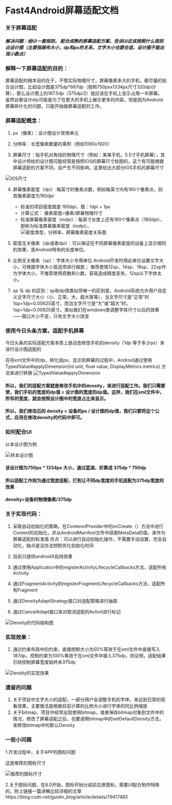 # Fast4Android屏幕适配文档
### 关于屏幕适配
##### 解决问题：给UI一套规则， 配合成熟的屏幕适配方案，告诉UI应该按照什么规则出设计图（主要指画布大小，dp和px的关系，文字大小也要合适，设计图不能出现小数点）
### 解释一下屏幕适配的目的：
屏幕适配的根本目的在于，不管实际物理尺寸，屏幕像素多大的手机，都尽量的贴合设计图，比如设计图是375dp*667dp（按照750pxx1334px尺寸320dpi计算），那么设计图上的187.5dp（375dp/2）就应该在手机上显示占用一半屏幕。
虽然谷歌设计dip可能是为了在更大的手机上展示更多的内容，但是因为Android屏幕碎片化的问题，只能开始做屏幕适配的工作。
### 屏幕适配概念：
1. px（像素）：设计图设计常用单元

2. 分辨率：长宽像素数量的乘积（例如1080x1920）

3. 屏幕尺寸：指手机对角线的物理尺寸（例如：某某手机，5.5寸手机屏幕），其中设计师给的设计图可能经常是按照IOS的屏幕尺寸给图的，这个有可能根据屏幕适配的方案不同，会产生不同影响，这里给出大部分IOS手机的屏幕尺寸

![IOS尺寸](https://zhao-image.oss-cn-shenzhen.aliyuncs.com/v2-74195f3457be0b7ac2daf04ae467b2e0_hd.jpg?Expires=1587438597&OSSAccessKeyId=TMP.3KkcJhNj9oHF61yKAzQuyA14pzExMJKKK5wo4ALidVB1zSc6SGS1o6KQBiuCYewzndpekQNGeAcRHDkHdPcqXtVuCLZxQz&Signature=wxZqoj%2BjYj%2FdGl0dToXhhmb%2B%2B2s%3D)

4. 屏幕像素密度（dpi）:每英寸的像素点数，例如每英寸内有160个像素点，则其像素密度为160dpi
    * 标准的项目密度就是 160dpi，既：1dpi = 1px
    * 计算公式： 像素密度=像素/屏幕物理尺寸
    * 标准屏幕像素密度（mdpi）：每英寸长度上还有160个像素点（160dpi），即称为标准屏幕像素密度（mdpi）。
    ![密度类型，分辨率，屏幕像素密度关系图](https://zhao-image.oss-cn-shenzhen.aliyuncs.com/%E5%83%8F%E7%B4%A0%E5%AF%86%E5%BA%A6%E5%85%B3%E7%B3%BB%E5%9B%BE.jpg?Expires=1587438638&OSSAccessKeyId=TMP.3KkcJhNj9oHF61yKAzQuyA14pzExMJKKK5wo4ALidVB1zSc6SGS1o6KQBiuCYewzndpekQNGeAcRHDkHdPcqXtVuCLZxQz&Signature=ONVdyb9j8hG3%2BPqrNCydrm1lPuU%3D)
    
5. 密度无关像素（dp或者dpi）：可以保证在不同屏幕像素密度的设备上显示相同的效果，是Android特有的长度单位。

6. 比例无关像素（sp）：字体大小专用单位 Android开发时用此单位设置文字大小，可根据字体大小首选项进行缩放； 推荐使用12sp、14sp、18sp、22sp作为字体大小，不推荐使用奇数和小数，容易造成精度丢失，12sp以下字体太小。

7. sp 与 dp 的区别：sp和dp很类似但唯一的区别是，Android系统允许用户自定义文字尺寸大小（小、正常、大、超大等等），当文字尺寸是“正常”时1sp=1dp=0.00625英寸，而当文字尺寸是“大”或“超大”时，1sp>1dp=0.00625英寸。类似我们在windows里调整字体尺寸以后的效果——窗口大小不变，只有文字大小改变


### 使用今日头条方案，适配手机屏幕

今日头条的实际适配方案本质上是动态修改手机的density（1dp 等于多少px）来进行设计图适配的

在将xml文件中的dp，转化成px，显示到屏幕的过程中，Android通过使用TypedValue#applyDimension(int unit, float value, DisplayMetrics metrics) 方法来进行转换
![TypedValue#applyDimension](https://zhao-image.oss-cn-shenzhen.aliyuncs.com/TypedValue.webp?Expires=1587438650&OSSAccessKeyId=TMP.3KkcJhNj9oHF61yKAzQuyA14pzExMJKKK5wo4ALidVB1zSc6SGS1o6KQBiuCYewzndpekQNGeAcRHDkHdPcqXtVuCLZxQz&Signature=MKLKfr3pnuWdLqwcwDDpNdRfH5Q%3D)
#### 所以，我们的适配方案就是修改手机中的density，来进行适配工作。我们只需要使，我们手机的宽度的dp值 = 设计图的宽度的dp值。这样，我们在xml文件中，所写的宽度，就会按照设计图中的宽度占比来显示。

#### 所以，我们修改后的 density = 设备的px / 设计图的dp值，我们只要将这个公式，应用在修改density的代码中即可。

### 如何配合UI

以本设计图为例

![样本设计图](https://zhao-image.oss-cn-shenzhen.aliyuncs.com/v2-74195f3457be0b7ac2daf04ae467b2e0_hd.jpg?Expires=1587438663&OSSAccessKeyId=TMP.3KkcJhNj9oHF61yKAzQuyA14pzExMJKKK5wo4ALidVB1zSc6SGS1o6KQBiuCYewzndpekQNGeAcRHDkHdPcqXtVuCLZxQz&Signature=jlqQ%2BP8g%2FoYGTFB2%2BstRCoVqjRg%3D)

#### 该设计图为750px * 1334px 大小，通过蓝湖，折算成 375dp * 750dp
#### 所以适配工作则为通过宽度适配，打到让不同dp宽度的手机适配为375dp宽度的效果
#### density=设备的物理像素/375dp


### 关于实现代码：

1. 采取自动初始化的策略，在ContenxtProvider中的onCreate（）方法中进行Context的初始化，并从AndroidManifest文件中获取MetaData的值，来作为屏幕适配的标准值
优点：可以进行自动初始化操作，不需要手动设置，完全自动化，缺点是没办法控制优化初始化时间

2. 目前只提供androidX自持效果

3. 通过使用Application中的registerActivityLifecycleCallbacks方法，适配所有Activity

4. 通过FragmentActivity的registerFragmentLifecycleCallbacks方法，适配所有Fragment

5. 通过DensityAdaptStrategy接口对适配策略进行抽取

6. 通过CancelAdapt接口来对取消适配的Activit进行标记

![Density的代码结构图](https://zhao-image.oss-cn-shenzhen.aliyuncs.com/Dnesityd%E7%9A%84%E4%BB%A3%E7%A0%81%E7%BB%93%E6%9E%84.png?Expires=1587438677&OSSAccessKeyId=TMP.3KkcJhNj9oHF61yKAzQuyA14pzExMJKKK5wo4ALidVB1zSc6SGS1o6KQBiuCYewzndpekQNGeAcRHDkHdPcqXtVuCLZxQz&Signature=C34FC4BTU0fFbKCriDgDpeo3CfY%3D
)

### 实现效果：

1. 通过约束布局中的约束，直接控制大小为50%等效于在xml文件中直接写入187dp，控制约束为100%等效于在xml文件中接入375dp，则证明，适配结果已经控制屏幕宽度始终未375dp


![Density的实现效果](https://zhao-image.oss-cn-shenzhen.aliyuncs.com/Density%E7%9A%84%E5%AE%9E%E7%8E%B0%E6%95%88%E6%9E%9C.jpg?Expires=1587438686&OSSAccessKeyId=TMP.3KkcJhNj9oHF61yKAzQuyA14pzExMJKKK5wo4ALidVB1zSc6SGS1o6KQBiuCYewzndpekQNGeAcRHDkHdPcqXtVuCLZxQz&Signature=90%2BV7wysgzno2F5qIzRji4rLbvg%3D
)


### 遗留的问题

1. 关于项目中文字大小的适配，一部分用户会调整手机的字体，来达到日常的观看效果，主要做法是根据目前计算的比例大小进行字体的同比例缩放
2. 关于bitmap，项目中经常出现使用bitmap，或者保存bitmap对象到文件中的情况，修改了屏幕适配之后，也要调用bitmap中的setDefaultDensity方法，来修改bitmap中的默认Density

### 一些小问题

1.开发过程中，关于APP的图标问题

这是推荐的图标尺寸

![推荐的图标尺寸](https://zhao-image.oss-cn-shenzhen.aliyuncs.com/Android%E6%8E%A8%E8%8D%90%E5%9B%BE%E6%A0%87%E5%B0%BA%E5%AF%B8.png?Expires=1587438700&OSSAccessKeyId=TMP.3KkcJhNj9oHF61yKAzQuyA14pzExMJKKK5wo4ALidVB1zSc6SGS1o6KQBiuCYewzndpekQNGeAcRHDkHdPcqXtVuCLZxQz&Signature=NyPKUHX0D9qvMgT9Vuopd%2BT153s%3D
)

2.关于图标问题，在8.0开始，图标开始分成前后景图标，需要UI配合制作特殊的，附上链接一篇讲解比较详细的文章https://blog.csdn.net/guolin_blog/article/details/79417483